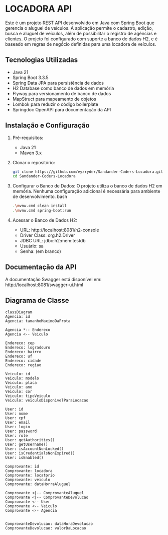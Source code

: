 # LOCADORA API

Este é um projeto REST API desenvolvido em Java com Spring Boot que gerencia o aluguel de veículos. A aplicação permite o cadastro, edição, busca e aluguel de veículos, além de possibilitar o registro de agências e clientes. O projeto foi configurado com suporte a banco de dados H2, e é baseado em regras de negócio definidas para uma locadora de veículos.

## Tecnologias Utilizadas
- Java 21
- Spring Boot 3.3.5
- Spring Data JPA para persistência de dados
- H2 Database como banco de dados em memória
- Flyway para versionamento de banco de dados
- MapStruct para mapeamento de objetos
- Lombok para reduzir o código boilerplate
- Springdoc OpenAPI para documentação da API

## Instalação e Configuração

1. Pré-requisitos:
    -   Java 21 
    - Maven 3.x
2. Clonar o repositório:
   ````bash
   git clone https://github.com/eyzryder/Sandander-Coders-Locadora.git
   cd Sandander-Coders-Locadora
   ````
3. Configurar o Banco de Dados: O projeto utiliza o banco de dados H2 em memória. Nenhuma configuração adicional é necessária para ambiente de desenvolvimento.
bash
   ````bash
   .\mvnw.cmd clean install
   .\mvnw.cmd spring-boot:run
   ````
4. Acessar o Banco de Dados H2:

   - URL: http://localhost:8081/h2-console
   - Driver Class: org.h2.Driver 
   - JDBC URL: jdbc:h2:mem:testdb 
   - Usuário: sa 
   - Senha: (em branco)

## Documentação da API
A documentação Swagger está disponível em: http://localhost:8081/swagger-ui.html

## Diagrama de Classe
```mermaid
classDiagram
Agencia: id
Agencia: tamanhoMaximoDaFrota

Agencia *-- Endereco
Agencia <-- Veiculo

Endereco: cep
Endereco: logradouro
Endereco: bairro
Endereco: uf
Endereco: cidade
Endereco: regiao

Veiculo: id
Veiculo: modelo
Veiculo: placa
Veiculo: ano
Veiculo: cor
Veiculo: tipoVeiculo
Veiculo: veiculoDisponivelParaLocacao

User: id
User: nome
User: cpf
User: email
User: login
User: password
User: role
User: getAuthorities()
User: getUsername()
User: isAccountNonLocked()
User: isCredentialsNonExpired()
User: isEnabled()

Comprovante: id
Comprovante: locadora
Comprovante: locatorio
Comprovante: veiculo
Comprovante: dataHorraAluguel

Comprovante <|-- ComprovanteAluguel
Comprovante <|-- ComprovanteDevolucao
Comprovante <-- User
Comprovante <-- Veiculo
Comprovante <-- Agencia


ComprovanteDevolucao: dataHoraDevolucao
ComprovanteDevolucao: valorDaLocacao


```
